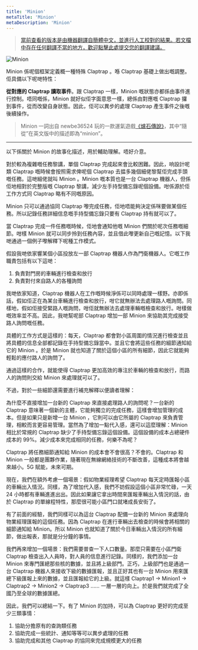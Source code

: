 ```yaml
---
title: 'Minion'
metaTitle: 'Minion'
metaDescription: 'Minion'
---
```


> [當前查看的版本是由機器翻譯自簡體中文，並進行人工校對的結果。若文檔中存在任何翻譯不當的地方，歡迎點擊此處提交您的翻譯建議。](https://crwd.in/newbeclaptrap)

![Minion](/images/20190228-002.gif)

Minion 係呢個框架定義概一種特殊 Claptrap 。喺 Claptrap 基礎上做出嘅調整。佢具備以下呢哋特性：

**從對應的 Claptrap 讀取事件**。跟 Claptrap 一樣，Minion 嘅狀態亦都係由事件進行控制。唔同嘅係，Minion 就好似佢字面意思一樣，總係由對應嘅 Claptrap 攞到事件，從而改變自身狀態。因此，佢可以異步的處理 Claptrap 產生事件之後嘅後續操作。

> Minion 一詞出自 newbe36524 玩的一款運氣遊戲[《爐石傳說》](https://zh.moegirl.org/%E7%82%89%E7%9F%B3%E4%BC%A0%E8%AF%B4)，其中“隨從”在英文版中的描述即為“minion”。

---

以下係關於 Minion 的故事化描述，用於輔助理解。唔好介意。

對於較為複雜嘅任務黎講，單個 Claptrap 完成起來會比較困難。因此，响設計呢類 Claptrap 嘅時候會按照需求俾呢個 Claptrap 去揾多幾個細佬黎幫佢完成手頭嘅任務。這哋細佬就叫 Minion 。Minion 嘅本質也是一台 Claptrap 機器人，但係佢地相對於完整版嘅 Claptrap 黎講，減少左手持型備忘錄呢個設備。咁係源於佢工作方式同 Claptrap 略有不同嘅原因。

Minion 只可以通過協同 Claptrap 嚟完成任務，佢地唔能夠決定係咪要做某個任務。所以記錄任務詳細信息嘅手持型備忘錄只要有 Claptrap 持有就可以了。

當 Claptrap 完成一件任務嘅時候，佢地會通知他嘅 Minion 們關於呢次任務嘅細節。咁樣 Minion 就可以同步拎到任務內容，並且借此嚟更新自己嘅記憶。以下我哋通過一個例子嚟解釋下呢種工作模式。

假設我哋依家響某個小區投放左一部 Claptrap 機器人作為門衛機器人。它嘅工作職責包括有以下這哋：

1. 負責對門房的車輛進行檢查和放行
2. 負責對付來自路人的各種詢問

我哋依家知道，Claptrap 機器人在工作嘅時候淨係可以同時處理一樣野。亦即係話，假如佢正在為某台車輛進行檢查和放行，咁它就無辦法去處理路人嘅詢問。同樣地，假如佢接受緊路人嘅詢問，咁佢就無辦法去處理車輛嘅檢查和放行。咁樣做嘅效率並不高。因此，我哋幫呢部 Claptrap 增加一部 Minion 來協助其完成接受路人詢問嘅任務。

具體的工作方式是這樣的：每天，Claptrap 都會對小區周圍的情況進行檢查並且將具體的信息全部都記錄在手持型備忘錄當中。並且它會將這些任務的細節通知給它的 Minion 。於是 Minion 就也知道了關於這個小區的所有細節，因此它就能夠輕鬆的應付路人的詢問了。

通過這樣的合作，就能使得 Claptrap 更加高效的專注於車輛的檢查和放行，而路人的詢問則交給 Minion 來處理就可以了。

不過，對於一些細節還需要進行補充解釋以便讀者理解：

為什麼不直接增加一台新的 Claptrap 來直接處理路人的詢問呢？一台新的 Claptrap 意味著一個新的主體，它能夠獨立的完成任務，這樣會增加管理的成本。但是如果只是新增一台 Minion ，它則可以由它所屬的 Claptrap 來負責管理，相較而言更容易管理。當然為了增加一點代入感，還可以這麼理解：Minion 相比於常規的 Claptrap 缺少了手持型備忘錄這個設備。這個設備的成本占總硬件成本的 99%。減少成本來完成相同的任務，何樂不為呢？

Claptrap 將任務細節通知給 Minion 的成本會不會很高？不會的。Claptrap 和 Minion 一般都是團夥作業，隨著現在無線網絡技術的不斷改善，這種成本將會越來越小。5G 賦能，未來可期。

現在，我們在額外考慮一個場景：假如物業經理希望 Claptrap 每天定時匯報小區的車輛出入情況。同樣，為了增加代入感，我們不妨假設這個小區非常忙碌，一天 24 小時都有車輛進進出出。因此如果讓它拿出時間來匯報車輛出入情況的話，由於 Claptrap 的單線程特性，那麼很可能小區門口就堵成長安街了。

有了前面的經驗，我們同樣可以為這台 Claptrap 配備一台新的 Minion 來處理向物業經理匯報的這個任務。因為 Claptrap 在進行車輛出去檢查的時候會將相關的細節通知給 Minion。所以 Minion 也就知道了關於今日車輛出入情況的所有細節，做出報表，那就是分分鐘的事情。

我們再來增加一個場景：我們需要普查一下人口數量。那麼只需要在小區門衛 Claptrap 檢查出入人員時，對人員的信息進行記錄。同樣的，我們添加一台 Minion 來專門匯總那些核的數據，並且將上級部門。正巧，上級部門也是通過一台 Claptrap 機器人來接收下級的數據匯報，並且正好其也有一台 Minion 用來匯總下級匯報上來的數據，並且匯報給它的上級。就這樣 Claptrap1 -> Minion1 -> Claptrap2 -> Minion2 -> Claptrap3 …… 一層一層的向上。於是我們就完成了全國乃至全球的數據匯總。

因此，我們可以總結一下。有了 Minion 的加持，可以為 Claptrap 更好的完成至少三類事情：

1. 協助分擔原有的查詢類任務
2. 協助完成一些統計、通知等等可以異步處理的任務
3. 協助完成和其他 Claptrap 的協同來完成規模更大的任務
